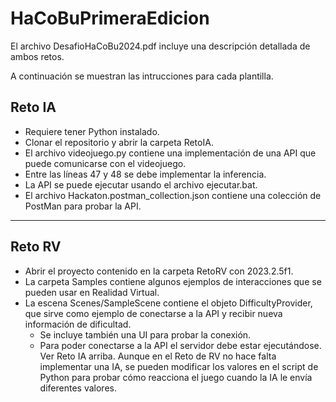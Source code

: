 # HaCoBuPrimeraEdicion

El archivo DesafioHaCoBu2024.pdf incluye una descripción detallada de ambos retos. 

A continuación se muestran las intrucciones para cada plantilla.

## Reto IA

- Requiere tener Python instalado.
- Clonar el repositorio y abrir la carpeta RetoIA.
- El archivo videojuego.py contiene una implementación de una API que puede comunicarse con el videojuego.
- Entre las líneas 47 y 48 se debe implementar la inferencia.
- La API se puede ejecutar usando el archivo ejecutar.bat.
- El archivo Hackaton.postman_collection.json contiene una colección de PostMan para probar la API.

---

## Reto RV

- Abrir el proyecto contenido en la carpeta RetoRV con 2023.2.5f1.
- La carpeta Samples contiene algunos ejemplos de interacciones que se pueden usar en Realidad Virtual.
- La escena Scenes/SampleScene contiene el objeto DifficultyProvider, que sirve como ejemplo de conectarse a la API y recibir nueva información de dificultad.
    - Se incluye también una UI para probar la conexión.
    - Para poder conectarse a la API el servidor debe estar ejecutándose. Ver Reto IA arriba. Aunque en el Reto de RV no hace falta implementar una IA, se pueden modificar los valores en el script de Python para probar cómo reacciona el juego cuando la IA le envía diferentes valores.

